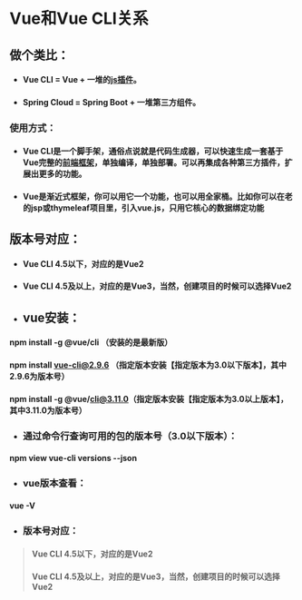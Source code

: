 # Vue和Vue CLI关系



## **做个类比：**

- #### **Vue CLI** = **Vue** + **一堆的[js插件](https://www.zhihu.com/search?q=js插件&search_source=Entity&hybrid_search_source=Entity&hybrid_search_extra={"sourceType"%3A"article"%2C"sourceId"%3A343760714})**。

- #### **Spring Cloud** = **Spring Boot** + **一堆第三方组件**。

### **使用方式：**

- #### Vue CLI是一个脚手架，通俗点说就是代码生成器，可以快速生成一套基于Vue完整的[前端框架](https://www.zhihu.com/search?q=前端框架&search_source=Entity&hybrid_search_source=Entity&hybrid_search_extra={"sourceType"%3A"article"%2C"sourceId"%3A343760714})，单独编译，单独部署。可以再集成各种第三方插件，扩展出更多的功能。

- #### Vue是渐近式框架，你可以用它一个功能，也可以用全家桶。比如你可以在老的jsp或thymeleaf项目里，引入vue.js，只用它核心的数据绑定功能

## **版本号对应：**

- #### Vue CLI 4.5以下，对应的是Vue2

- #### Vue CLI 4.5及以上，对应的是Vue3，当然，创建项目的时候可以选择Vue2



- ## vue安装：

#### npm install -g @vue/cli （安装的是最新版）

#### npm install vue-cli@2.9.6 （指定版本安装【指定版本为3.0以下版本】，其中2.9.6为版本号）

#### npm install -g @vue/cli@3.11.0（指定版本安装【指定版本为3.0以上版本】，其中3.11.0为版本号）





- ### 通过命令行查询可用的包的版本号（3.0以下版本）： 

#### npm view vue-cli versions --json





- ### vue版本查看：

#### vue -V





- ### 版本号对应：

> #### Vue CLI 4.5以下，对应的是Vue2
>
> #### Vue CLI 4.5及以上，对应的是Vue3，当然，创建项目的时候可以选择Vue2